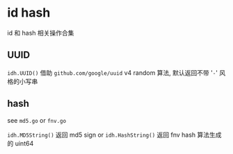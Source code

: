 # id hash 

id 和 hash 相关操作合集

## UUID

`idh.UUID()` 借助 `github.com/google/uuid` v4 random 算法, 默认返回不带 '`-`' 风格的小写串

## hash

see `md5.go` or `fnv.go`

`idh.MD5String()` 返回 md5 sign or `idh.HashString()` 返回 fnv hash 算法生成的 uint64
